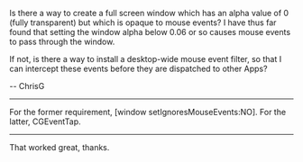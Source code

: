 Is there a way to create a full screen window which has an alpha value of 0 (fully transparent) but which is opaque to mouse events?
I have thus far found that setting the window alpha below 0.06 or so causes mouse events to pass through the window.

If not, is there a way to install a desktop-wide mouse event filter, so that I can intercept these events before they are dispatched to other Apps?

-- ChrisG

----
For the former requirement,     [window setIgnoresMouseEvents:NO]. For the latter, CGEventTap.

----
That worked great, thanks.
